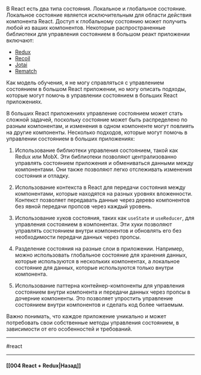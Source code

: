 В React есть два типа состояния. Локальное и глобальное состояние. Локальное состояние является исключительным для области действия компонента React. Доступ к глобальному состоянию может получить любой из ваших компонентов. Некоторые распространенные библиотеки для управления состоянием в большом реакт приложении включают:

- [Redux](https://redux.js.org/)
- [Recoil](https://recoiljs.org/)
- [Jotai](https://jotai.org/)
- [Rematch](https://rematchjs.org/)

Как модель обучения, я не могу справляться с управлением состоянием в большом React приложении, но могу описать подходы, которые могут помочь в управлении состоянием в больших React приложениях.

В больших React приложениях управление состоянием может стать сложной задачей, поскольку состояние может быть распределено по разным компонентам, и изменения в одном компоненте могут повлиять на другие компоненты. Несколько подходов, которые могут помочь в управлении состоянием в больших приложениях:

1. Использование библиотеки управления состоянием, такой как Redux или MobX. Эти библиотеки позволяют централизованно управлять состоянием приложения и обмениваться данными между компонентами. Они также позволяют легко отслеживать изменения состояния и отладку.
    
2. Использование контекста в React для передачи состояния между компонентами, которые находятся на разных уровнях вложенности. Контекст позволяет передавать данные через дерево компонентов без явной передачи пропсов через каждый уровень.
    
3. Использование хуков состояния, таких как `useState` и `useReducer`, для управления состоянием в компонентах. Эти хуки позволяют управлять состоянием внутри компонентов и обновлять его без необходимости передачи данных через пропсы.
    
4. Разделение состояния на разные слои в приложении. Например, можно использовать глобальное состояние для хранения данных, которые используются в нескольких компонентах, а локальное состояние для данных, которые используются только внутри компонента.
    
5. Использование паттерна контейнер-компоненты для управления состоянием внутри компонента и передачи данных через пропсы в дочерние компоненты. Это позволяет упростить управление состоянием внутри компонентов и сделать код более читаемым.
    

Важно понимать, что каждое приложение уникально и может потребовать свои собственные методы управления состоянием, в зависимости от его особенностей и требований.
____
#react

____

#### [[004 React + Redux|Назад]]
